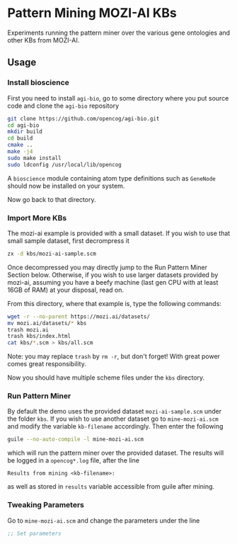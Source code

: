 # Pattern Mining MOZI-AI KBs

Experiments running the pattern miner over the various gene ontologies
and other KBs from MOZI-AI.

## Usage

### Install bioscience

First you need to install `agi-bio`, go to some directory where you
put source code and clone the `agi-bio` repository

```bash
git clone https://github.com/opencog/agi-bio.git
cd agi-bio
mkdir build
cd build
cmake ..
make -j4
sudo make install
sudo ldconfig /usr/local/lib/opencog
```

A `bioscience` module containing atom type definitions such as
`GeneNode` should now be installed on your system.

Now go back to that directory.

### Import More KBs

The mozi-ai example is provided with a small dataset. If you wish to
use that small sample dataset, first decrompress it

```bash
zx -d kbs/mozi-ai-sample.scm
```

Once decompressed you may directly jump to the Run Pattern Miner
Section below. Otherwise, if you wish to use larger datasets provided
by mozi-ai, assuming you have a beefy machine (last gen CPU with at
least 16GB of RAM) at your disposal, read on.

From this directory, where that example is, type the following
commands:

```bash
wget -r --no-parent https://mozi.ai/datasets/
mv mozi.ai/datasets/* kbs
trash mozi.ai
trash kbs/index.html
cat kbs/*.scm > kbs/all.scm
```

Note: you may replace `trash` by `rm -r`, but don't forget! With great
power comes great responsibility.

Now you should have multiple scheme files under the `kbs` directory.

### Run Pattern Miner

By default the demo uses the provided dataset `mozi-ai-sample.scm`
under the folder `kbs`. If you wish to use another dataset go to
`mine-mozi-ai.scm` and modify the variable `kb-filename`
accordingly. Then enter the following

```bash
guile --no-auto-compile -l mine-mozi-ai.scm
```

which will run the pattern miner over the provided dataset. The
results will be logged in a `opencog*.log` file, after the line

```
Results from mining <kb-filename>:
```

as well as stored in `results` variable accessible from guile after
mining.

### Tweaking Parameters

Go to `mine-mozi-ai.scm` and change the parameters under the line

```scheme
;; Set parameters
```
